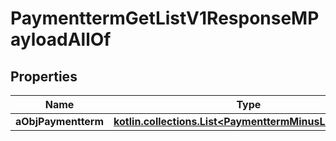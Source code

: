
# PaymenttermGetListV1ResponseMPayloadAllOf

## Properties
Name | Type | Description | Notes
------------ | ------------- | ------------- | -------------
**aObjPaymentterm** | [**kotlin.collections.List&lt;PaymenttermMinusListElement&gt;**](PaymenttermMinusListElement.md) |  | 



